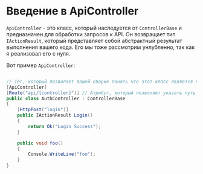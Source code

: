 # Введение в ApiController

`ApiController` - это класс, который наследуется от `ControllerBase` и предназначен для обработки запросов к API. Он возвращает тип `IActionResult`, который представляет собой абстрактный результат выполнения вашего кода. Его мы тоже рассмотрим унлубленно, так как я реализовал его с нуля.

Вот пример `ApiController`:

```csharp

// Тег, который позволяет вашей сборке понять что этот класс является контроллером.
[ApiController]
[Route("api/[controller]")] // Атрибут, который позволяет указать путь к контроллеру. Например http://localhost:5000/api/auth/login
public class AuthController : ControllerBase
{
    [HttpPost("login")]
    public IActionResult Login()
    {
        return Ok("Login Success");
    }

    public void foo()
    {
        Console.WriteLine("foo");
    }
}

```
